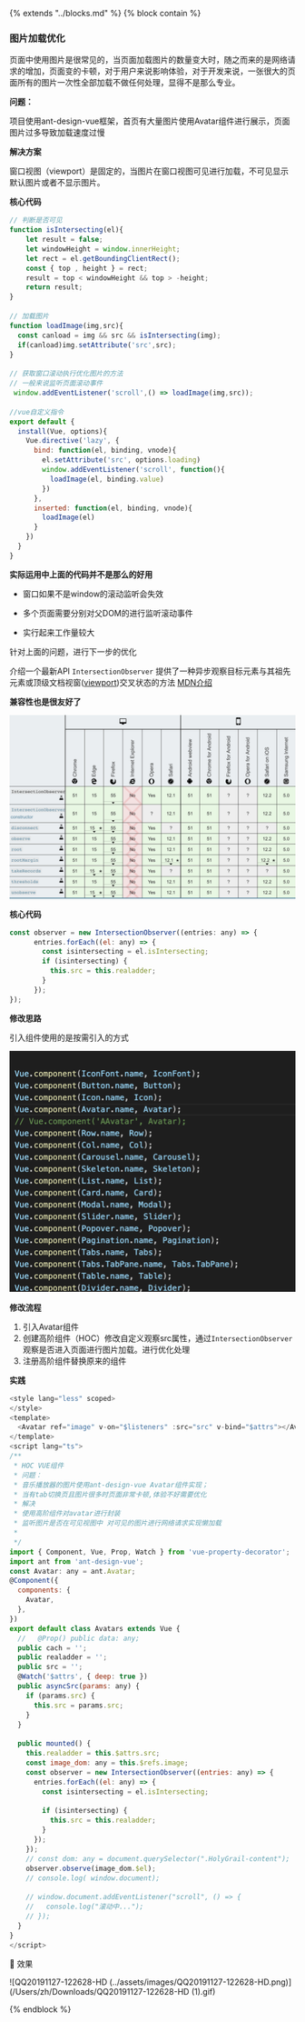 {%  extends "../blocks.md"  %}
{%  block contain  %}

### 图片加载优化

页面中使用图片是很常见的，当页面加载图片的数量变大时，随之而来的是网络请求的增加，页面变的卡顿，对于用户来说影响体验，对于开发来说，一张很大的页面所有的图片一次性全部加载不做任何处理，显得不是那么专业。



**问题：**

项目使用ant-design-vue框架，首页有大量图片使用Avatar组件进行展示，页面图片过多导致加载速度过慢 



**解决方案**

窗口视图（viewport）是固定的，当图片在窗口视图可见进行加载，不可见显示默认图片或者不显示图片。



**核心代码**

```javascript
// 判断是否可见
function isIntersecting(el){
    let result = false;
    let windowHeight = window.innerHeight;
    let rect = el.getBoundingClientRect();
    const { top , height } = rect;
    result = top < windowHeight && top > -height;
    return result;
}

// 加载图片
function loadImage(img,src){
  const canload = img && src && isIntersecting(img);
  if(canload)img.setAttribute('src',src);   
}

// 获取窗口滚动执行优化图片的方法
// 一般来说监听页面滚动事件
 window.addEventListener('scroll',() => loadImage(img,src));

//vue自定义指令
export default {
  install(Vue, options){
    Vue.directive('lazy', {
      bind: function(el, binding, vnode){
        el.setAttribute('src', options.loading)
        window.addEventListener('scroll', function(){
          loadImage(el, binding.value)
        })
      },
      inserted: function(el, binding, vnode){
        loadImage(el)
      }
    })
  }
}
```

**实际运用中上面的代码并不是那么的好用**

- 窗口如果不是window的滚动监听会失效

- 多个页面需要分别对父DOM的进行监听滚动事件

- 实行起来工作量较大

  

针对上面的问题，进行下一步的优化

介绍一个最新API `IntersectionObserver`  提供了一种异步观察目标元素与其祖先元素或顶级文档视窗([viewport](https://developer.mozilla.org/en-US/docs/Glossary/viewport))交叉状态的方法 [MDN介绍](https://developer.mozilla.org/zh-CN/docs/Web/API/IntersectionObserver)



**兼容性也是很友好了**

![image-20191127120129214](../assets/images/image-20191127120129214.png)

**核心代码**

```javascript
const observer = new IntersectionObserver((entries: any) => {
      entries.forEach((el: any) => {
        const isintersecting = el.isIntersecting;
        if (isintersecting) {
          this.src = this.realadder;
        }
      });
});
```

**修改思路**

引入组件使用的是按需引入的方式

![image-20191127121405103](../assets/images/image-20191127121405103.png)





**修改流程**

1. 引入Avatar组件
2. 创建高阶组件（HOC）修改自定义观察src属性，通过`IntersectionObserver`观察是否进入页面进行图片加载。进行优化处理
3. 注册高阶组件替换原来的组件



**实践**

```javascript
<style lang="less" scoped>
</style>
<template>
  <Avatar ref="image" v-on="$listeners" :src="src" v-bind="$attrs"></Avatar>
</template>
<script lang="ts">
/**
 * HOC VUE组件
 * 问题：
 * 音乐播放器的图片使用ant-design-vue Avatar组件实现；
 * 当有tab切换页且图片很多时页面非常卡顿,体验不好需要优化
 * 解决
 * 使用高阶组件对avatar进行封装
 * 监听图片是否在可见视图中 对可见的图片进行网络请求实现懒加载
 *
 */
import { Component, Vue, Prop, Watch } from 'vue-property-decorator';
import ant from 'ant-design-vue';
const Avatar: any = ant.Avatar;
@Component({
  components: {
    Avatar,
  },
})
export default class Avatars extends Vue {
  //   @Prop() public data: any;
  public cach = '';
  public realadder = '';
  public src = '';
  @Watch('$attrs', { deep: true })
  public asyncSrc(params: any) {
    if (params.src) {
      this.src = params.src;
    }
  }

  public mounted() {
    this.realadder = this.$attrs.src;
    const image_dom: any = this.$refs.image;
    const observer = new IntersectionObserver((entries: any) => {
      entries.forEach((el: any) => {
        const isintersecting = el.isIntersecting;

        if (isintersecting) {
          this.src = this.realadder;
        }
      });
    });
    // const dom: any = document.querySelector(".HolyGrail-content");
    observer.observe(image_dom.$el);
    // console.log( window.document);

    // window.document.addEventListener("scroll", () => {
    //   console.log("滚动中...");
    // });
  }
}
</script>
```

🎉 效果

![QQ20191127-122628-HD (../assets/images/QQ20191127-122628-HD.png)](/Users/zh/Downloads/QQ20191127-122628-HD (1).gif)

{%  endblock   %}